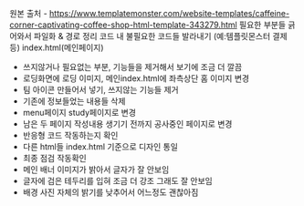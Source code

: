 원본 출처 - https://www.templatemonster.com/website-templates/caffeine-corner-captivating-coffee-shop-html-template-343279.html
필요한 부분들 긁어와서 파일화 & 경로 정리
코드 내 불필요한 코드들 발라내기 (예:템플릿몬스터 결제 등)
index.html(메인페이지)
- 쓰지않거나 필요없는 부분, 기능들을 제거해서 보기에 조금 더 깔끔
- 로딩화면에 로딩 이미지, 메인index.html에 좌측상단 홈 이미지 변경
- 팀 아이콘 만들어서 넣기, 쓰지않는 기능들 제거
- 기존에 정보들었는 내용들 삭제
- menu페이지 study페이지로 변경
- 남은 두 페이지 작성내용 생기기 전까지 공사중인 페이지로 변경
- 반응형 코드 작동하는지 확인
- 다른 html들 index.html 기준으로 디자인 통일
- 최종 점검 작동확인
- 메인 배너 이미지가 밝아서 글자가 잘 안보임
- 글자에 검은 테두리를 입혀 조금 더 강조 그래도 잘 안보임
- 배경 사진 자체의 밝기를 낮추어서 어느정도 괜찮아짐